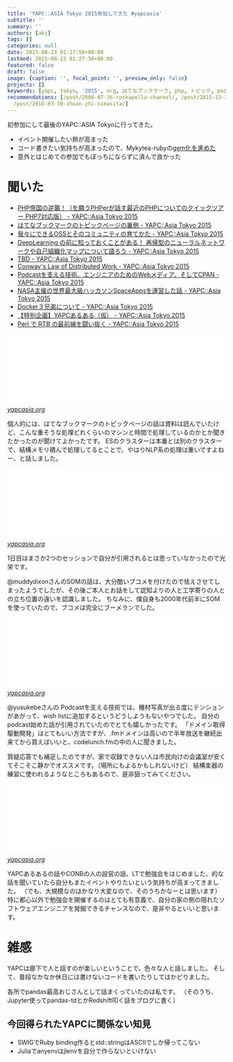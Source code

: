```yaml
---
title: 'YAPC::ASIA Tokyo 2015参加してきた #yapcasia'
subtitle: ''
summary: ''
authors: [aki]
tags: []
categories: null
date: 2015-08-23 01:27:50+00:00
lastmod: 2015-08-23 01:27:50+00:00
featured: false
draft: false
image: {caption: '', focal_point: '', preview_only: false}
projects: []
keywords: [yapc, tokyo, '2015', org, はてなブックマーク, php, トピック, podcast, 処理, 技術]
recommendations: [/post/2008-07-16-rockapella-channel/, /post/2015-12-30-2015nian-wozhen-rifan-tute/,
  /post/2016-03-30-zhuan-zhi-simasita/]
---
```

初参加にして最後のYAPC::ASIA Tokyoに行ってきた。

- イベント開催したい熱が高まった
- コード書きたい気持ちが高まったので、Mykytea-rubyの[gem化を進めた](https://github.com/chezou/Mykytea-ruby/pull/2)
- 意外とはじめての参加でもぼっちにならずに済んで良かった

# 聞いた

- [PHP帝国の逆襲！（を願うPHPerが話す最近のPHPについてのクイックツアー PHP7対応版） - YAPC::Asia Tokyo 2015](http://yapcasia.org/2015/talk/show/621948f2-0d46-11e5-a403-67dc7d574c3a)
- [はてなブックマークのトピックページの裏側 - YAPC::Asia Tokyo 2015](http://yapcasia.org/2015/talk/show/f5aa5054-12fd-11e5-b4c9-d9f87d574c3a)
- [我々にできるOSSとそのコミュニティの育てかた - YAPC::Asia Tokyo 2015](http://yapcasia.org/2015/talk/show/5f5cad74-004a-11e5-acf4-89c77d574c3a)
- [DeepLearning の前に知っておくことがある！ 再帰型のニューラルネットワークや自己組織化マップについて語ろう - YAPC::Asia Tokyo 2015](http://yapcasia.org/2015/talk/show/f283a924-fddc-11e4-90cd-bdc07d574c3a)
- [TBD - YAPC::Asia Tokyo 2015](http://yapcasia.org/2015/talk/show/cc0ec485-1879-11e5-aca1-525412004261)
- [Conway's Law of Distributed Work - YAPC::Asia Tokyo 2015](http://yapcasia.org/2015/talk/show/a06d9970-0d7b-11e5-aaf9-67dc7d574c3a)
- [Podcastを支える技術、エンジニアのためのWebメディア、そしてCPAN - YAPC::Asia Tokyo 2015](http://yapcasia.org/2015/talk/show/cf39f7fc-ff44-11e4-9264-66c47d574c3a)
- [NASA主催の世界最大級ハッカソンSpaceAppsを運営した話 - YAPC::Asia Tokyo 2015](http://yapcasia.org/2015/talk/show/93eaf068-faec-11e4-a8fd-8ab37d574c3a)
- [Docker３兄弟について - YAPC::Asia Tokyo 2015](http://yapcasia.org/2015/talk/show/5ea2630a-133d-11e5-8cbb-d9f87d574c3a)
- [【特別企画】YAPCあるある（仮） - YAPC::Asia Tokyo 2015](http://yapcasia.org/2015/talk/show/ad57ca84-13e9-11e5-aca1-525412004261)
- [Perl で RTB の最前線を闘い抜く - YAPC::Asia Tokyo 2015](http://yapcasia.org/2015/talk/show/92a7bb60-1323-11e5-a252-d9f87d574c3a)

<iframe src="//hatenablog-parts.com/embed?url=http%3A%2F%2Fyapcasia.org%2F2015%2Ftalk%2Fshow%2Ff5aa5054-12fd-11e5-b4c9-d9f87d574c3a" title="はてなブックマークのトピックページの裏側 - YAPC::Asia Tokyo 2015" class="embed-card embed-webcard" scrolling="no" frameborder="0" style="display: block; width: 100%; height: 155px; max-width: 500px; margin: 10px 0px;"><a href="http://yapcasia.org/2015/talk/show/f5aa5054-12fd-11e5-b4c9-d9f87d574c3a">はてなブックマークのトピックページの裏側 - YAPC::Asia Tokyo 2015</a></iframe><cite class="hatena-citation"><a href="http://yapcasia.org/2015/talk/show/f5aa5054-12fd-11e5-b4c9-d9f87d574c3a">yapcasia.org</a></cite>

個人的には、はてなブックマークのトピックページの話は資料は読んでいたけど、こんな重そうな処理どれくらいのマシンと時間で処理しているのかとか聞きたかったのが聞けてよかったです。 ESのクラスターは本番とは別のクラスターで、結構メモリ積んで処理してるとことで、やはりNLP系の処理は重いですよねー、と話しました。

<iframe src="//hatenablog-parts.com/embed?url=http%3A%2F%2Fyapcasia.org%2F2015%2Ftalk%2Fshow%2Ff283a924-fddc-11e4-90cd-bdc07d574c3a" title="DeepLearning の前に知っておくことがある！ 再帰型のニューラルネットワークや自己組織化マップについて語ろう - YAPC::Asia Tokyo 2015" class="embed-card embed-webcard" scrolling="no" frameborder="0" style="display: block; width: 100%; height: 155px; max-width: 500px; margin: 10px 0px;"><a href="http://yapcasia.org/2015/talk/show/f283a924-fddc-11e4-90cd-bdc07d574c3a">DeepLearning の前に知っておくことがある！ 再帰型のニューラルネットワークや自己組織化マップについて語ろう - YAPC::Asia Tokyo 2015</a></iframe><cite class="hatena-citation"><a href="http://yapcasia.org/2015/talk/show/f283a924-fddc-11e4-90cd-bdc07d574c3a">yapcasia.org</a></cite>

1日目はまさか2つのセッションで自分が引用されるとは思っていなかったので光栄です。

@muddydixonさんのSOMの話は、大分酷いブコメを付けたので怯えさせてしまったようでしたが、その後ご本人とお話をして認知よりの人と工学寄りの人との立ち位置の違いを認識しました。 ちなみに、僕自身も2000年代前半にSOMを使っていたので、ブコメは完全にブーメランでした。

<iframe src="//hatenablog-parts.com/embed?url=http%3A%2F%2Fyapcasia.org%2F2015%2Ftalk%2Fshow%2Fcf39f7fc-ff44-11e4-9264-66c47d574c3a" title="Podcastを支える技術、エンジニアのためのWebメディア、そしてCPAN - YAPC::Asia Tokyo 2015" class="embed-card embed-webcard" scrolling="no" frameborder="0" style="display: block; width: 100%; height: 155px; max-width: 500px; margin: 10px 0px;"><a href="http://yapcasia.org/2015/talk/show/cf39f7fc-ff44-11e4-9264-66c47d574c3a">Podcastを支える技術、エンジニアのためのWebメディア、そしてCPAN - YAPC::Asia Tokyo 2015</a></iframe><cite class="hatena-citation"><a href="http://yapcasia.org/2015/talk/show/cf39f7fc-ff44-11e4-9264-66c47d574c3a">yapcasia.org</a></cite>

@yusukebeさんの Podcastを支える技術では、機材写真が出る度にテンションがあがって、wish listに追加するというどうしようもないやつでした。 自分のpodcast始めた話が引用されていたのでとても嬉しかったです。 「ドメイン取得駆動開発」はとてもいい方法ですが、.fmドメインは高いので半年放送を継続出来てから買えばいいと、codelunch.fmの中の人に聞きました。

質疑応答でも補足したのですが、家で収録できない人は市民向けの会議室が安くてそこそこ静かでオススメです。（場所にもよるかもしれないけど） 結構楽器の練習に使われるようなところもあるので、是非狙ってみてください。

<iframe src="//hatenablog-parts.com/embed?url=http%3A%2F%2Fyapcasia.org%2F2015%2Ftalk%2Fshow%2Fad57ca84-13e9-11e5-aca1-525412004261" title="【特別企画】YAPCあるある（仮） - YAPC::Asia Tokyo 2015" class="embed-card embed-webcard" scrolling="no" frameborder="0" style="display: block; width: 100%; height: 155px; max-width: 500px; margin: 10px 0px;"><a href="http://yapcasia.org/2015/talk/show/ad57ca84-13e9-11e5-aca1-525412004261">【特別企画】YAPCあるある（仮） - YAPC::Asia Tokyo 2015</a></iframe><cite class="hatena-citation"><a href="http://yapcasia.org/2015/talk/show/ad57ca84-13e9-11e5-aca1-525412004261">yapcasia.org</a></cite>

YAPCあるあるの話やCONBの人の設営の話、LTで勉強会をはじめました、的な話を聞いていたら自分もまたイベントやりたいという気持ちが高まってきました。 （でも、大規模なのはかなり大変なので、そのうちかなーとは思います） 特に都心以外で勉強会を開催するのはとても有意義で、自分の家の側の隠れたソフトウェアエンジニアを発掘できるチャンスなので、是非やるといいと思います。

# 雑感

YAPCは廊下で人と話すのが楽しいということで、色々な人と話しました。 そして、普段なかなか休日には書けないコードを書いたりしてはかどりました。

各所でpandas最高おじさんとして話まくっていたのは私です。 （そのうち、Jupyter使ってpandas-tdとかRedshift叩く話をブログに書く）

## 今回得られたYAPCに関係ない知見

- SWIGでRuby binding作るとstd::stringはASCIIでしか帰ってこない
- Juliaでanyenvはjlenvを自分で作らないといけない

